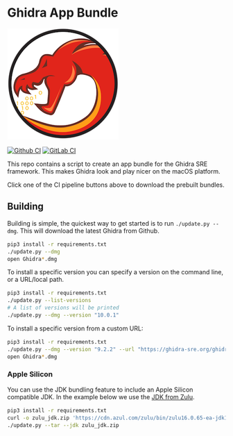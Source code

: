 # Ghidra App Bundle

[![Ghidra](/doc/Ghidra.png)](https://ghidra-sre.org)

[![Github CI](https://github.com/TorgoTorgo/Ghidra-App-Bundle/workflows/CI/badge.svg?branch=master)](https://github.com/TorgoTorgo/Ghidra-App-Bundle/actions?query=workflow%3ACI+branch%3Amaster)
[![GitLab CI](https://gitlab.com/Torgo/ghidra-app-bundle/badges/master/pipeline.svg)](https://gitlab.com/Torgo/ghidra-app-bundle/-/commits/master)

This repo contains a script to create an app bundle for the
Ghidra SRE framework. This makes Ghidra look and play nicer
on the macOS platform.

Click one of the CI pipeline buttons above to download the prebuilt bundles.

## Building

Building is simple, the quickest way to get started is to run `./update.py --dmg`. This will download the latest Ghidra from Github.

```bash
pip3 install -r requirements.txt
./update.py --dmg
open Ghidra*.dmg
```

To install a specific version you can specify a version on the command line, or a URL/local path.

```bash
pip3 install -r requirements.txt
./update.py --list-versions
# A list of versions will be printed
./update.py --dmg --version "10.0.1"
```

To install a specific version from a custom URL:

```bash
pip3 install -r requirements.txt
./update.py --dmg --version "9.2.2" --url "https://ghidra-sre.org/ghidra_9.2.2_PUBLIC_20201229.zip"
open Ghidra*.dmg
```

### Apple Silicon

You can use the JDK bundling feature to include an Apple Silicon compatible
JDK. In the example below we use the [JDK from Zulu](https://www.azul.com/downloads/zulu-community/?os=macos&architecture=arm-64-bit&package=jdk).

```bash
pip3 install -r requirements.txt
curl -o zulu_jdk.zip 'https://cdn.azul.com/zulu/bin/zulu16.0.65-ea-jdk16.0.0-ea.24-macos_aarch64.zip'
./update.py --tar --jdk zulu_jdk.zip
```
